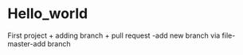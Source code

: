 # Hello_world
First project + adding branch + pull request
-add new branch via file-master-add branch
